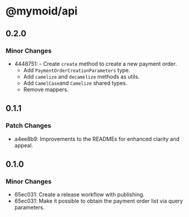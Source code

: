 # @mymoid/api

## 0.2.0

### Minor Changes

- 4448751: - Create `create` method to create a new payment order.
  - Add `PaymentOrderCreationParameters` type.
  - Add `camelize` and `decamelize` methods as utils.
  - Add `CamelCase`and `Camelize` shared types.
  - Remove mappers.

## 0.1.1

### Patch Changes

- a4ee8b9: Improvements to the READMEs for enhanced clarity and appeal.

## 0.1.0

### Minor Changes

- 65ec031: Create a release workflow with publishing.
- 65ec031: Make it possible to obtain the payment order list via query parameters.

